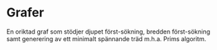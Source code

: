 # Grafer

En oriktad graf som stödjer djupet först-sökning, bredden först-sökning samt generering av ett minimalt spännande träd m.h.a. Prims algoritm.
